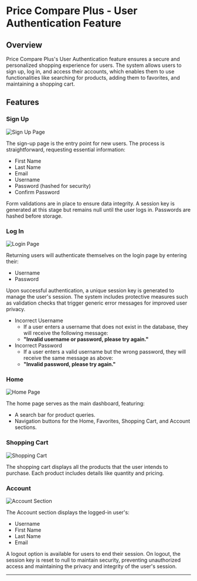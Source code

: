 # Price Compare Plus - User Authentication Feature

## Overview

Price Compare Plus's User Authentication feature ensures a secure and personalized shopping experience for users. The system allows users to sign up, log in, and access their accounts, which enables them to use functionalities like searching for products, adding them to favorites, and maintaining a shopping cart.

## Features

### Sign Up
![Sign Up Page](images/SignUp.png)

The sign-up page is the entry point for new users. The process is straightforward, requesting essential information:

- First Name
- Last Name
- Email
- Username
- Password (hashed for security)
- Confirm Password

Form validations are in place to ensure data integrity. A session key is generated at this stage but remains null until the user logs in.
Passwords are hashed before storage.

### Log In
![Login Page](images/Login.png)

Returning users will authenticate themselves on the login page by entering their:

- Username
- Password


Upon successful authentication, a unique session key is generated to manage the user's session. The system includes protective measures such as validation checks that trigger generic error messages for improved user privacy. 
- Incorrect Username
    - If a user enters a username that does not exist in the database, they will receive the following message:
    - **"Invalid username or password, please try again."**
- Incorrect Password
    - If a user enters a valid username but the wrong password, they will receive the same message as above:
    - **"Invalid password, please try again."**


### Home
![Home Page](images/Home.png)

The home page serves as the main dashboard, featuring:

- A search bar for product queries.
- Navigation buttons for the Home, Favorites, Shopping Cart, and Account sections.

### Shopping Cart
![Shopping Cart](images/ShoppingCart.png)

The shopping cart displays all the products that the user intends to purchase. Each product includes details like quantity and pricing.

### Account
![Account Section](images/Account.png)

The Account section displays the logged-in user's:

- Username
- First Name
- Last Name
- Email

A logout option is available for users to end their session. On logout, the session key is reset to null to maintain security, preventing unauthorized access and maintaining the privacy and integrity of the user's session.

---
